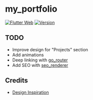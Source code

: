 # my_portfolio

[![Flutter Web](https://github.com/TesteurManiak/testeurmaniak.github.io/actions/workflows/main.yml/badge.svg)](https://github.com/TesteurManiak/testeurmaniak.github.io/actions/workflows/main.yml)
[![Version](https://img.shields.io/badge/version-1.0.2%2B2-blue)](https://testeurmaniak.github.io/)

## TODO

* Improve design for "Projects" section
* Add animations
* Deep linking with [go_router](https://pub.dev/packages/go_router)
* Add SEO with [seo_renderer](https://pub.dev/packages/seo_renderer)

## Credits

* [Design Inspiration](https://www.inkyy.com/portfolio-website-free-adobe-xd-template/)
